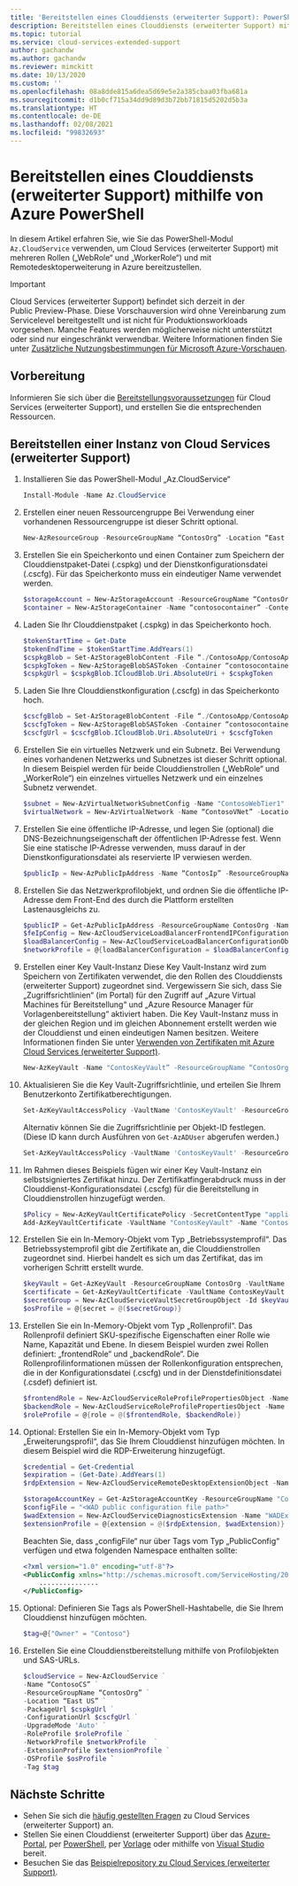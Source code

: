 ```yaml
---
title: 'Bereitstellen eines Clouddiensts (erweiterter Support): PowerShell'
description: Bereitstellen eines Clouddiensts (erweiterter Support) mithilfe von PowerShell
ms.topic: tutorial
ms.service: cloud-services-extended-support
author: gachandw
ms.author: gachandw
ms.reviewer: mimckitt
ms.date: 10/13/2020
ms.custom: ''
ms.openlocfilehash: 08a8dde815a6dea5d69e5e2a385cbaa03fba681a
ms.sourcegitcommit: d1b0cf715a34dd9d89d3b72bb71815d5202d5b3a
ms.translationtype: HT
ms.contentlocale: de-DE
ms.lasthandoff: 02/08/2021
ms.locfileid: "99832693"
---
```

# <a name="deploy-a-cloud-service-extended-support-using-azure-powershell"></a>Bereitstellen eines Clouddiensts (erweiterter Support) mithilfe von Azure PowerShell

In diesem Artikel erfahren Sie, wie Sie das PowerShell-Modul `Az.CloudService` verwenden, um Cloud Services (erweiterter Support) mit mehreren Rollen („WebRole“ und „WorkerRole“) und mit Remotedesktoperweiterung in Azure bereitzustellen. 

> [!IMPORTANT]
> Cloud Services (erweiterter Support) befindet sich derzeit in der Public Preview-Phase.
> Diese Vorschauversion wird ohne Vereinbarung zum Servicelevel bereitgestellt und ist nicht für Produktionsworkloads vorgesehen. Manche Features werden möglicherweise nicht unterstützt oder sind nur eingeschränkt verwendbar. Weitere Informationen finden Sie unter [Zusätzliche Nutzungsbestimmungen für Microsoft Azure-Vorschauen](https://azure.microsoft.com/support/legal/preview-supplemental-terms/).

## <a name="before-you-begin"></a>Vorbereitung

Informieren Sie sich über die [Bereitstellungsvoraussetzungen](deploy-prerequisite.md) für Cloud Services (erweiterter Support), und erstellen Sie die entsprechenden Ressourcen. 

## <a name="deploy-a-cloud-services-extended-support"></a>Bereitstellen einer Instanz von Cloud Services (erweiterter Support)
1. Installieren Sie das PowerShell-Modul „Az.CloudService“  

    ```powershell
    Install-Module -Name Az.CloudService 
    ```

2. Erstellen einer neuen Ressourcengruppe Bei Verwendung einer vorhandenen Ressourcengruppe ist dieser Schritt optional.   

    ```powershell
    New-AzResourceGroup -ResourceGroupName “ContosOrg” -Location “East US” 
    ```

3. Erstellen Sie ein Speicherkonto und einen Container zum Speichern der Clouddienstpaket-Datei (.cspkg) und der Dienstkonfigurationsdatei (.cscfg). Für das Speicherkonto muss ein eindeutiger Name verwendet werden. 

    ```powershell
    $storageAccount = New-AzStorageAccount -ResourceGroupName “ContosOrg” -Name “contosostorageaccount” -Location “East US” -SkuName “Standard_RAGRS” -Kind “StorageV2” 
    $container = New-AzStorageContainer -Name “contosocontainer” -Context $storageAccount.Context -Permission Blob 
    ```

4. Laden Sie Ihr Clouddienstpaket (.cspkg) in das Speicherkonto hoch.

    ```powershell
    $tokenStartTime = Get-Date 
    $tokenEndTime = $tokenStartTime.AddYears(1) 
    $cspkgBlob = Set-AzStorageBlobContent -File “./ContosoApp/ContosoApp.cspkg” -Container “contosocontainer” -Blob “ContosoApp.cspkg” -Context $storageAccount.Context 
    $cspkgToken = New-AzStorageBlobSASToken -Container “contosocontainer” -Blob $cspkgBlob.Name -Permission rwd -StartTime $tokenStartTime -ExpiryTime $tokenEndTime -Context $storageAccount.Context 
    $cspkgUrl = $cspkgBlob.ICloudBlob.Uri.AbsoluteUri + $cspkgToken 
    ```
 

5.  Laden Sie Ihre Clouddienstkonfiguration (.cscfg) in das Speicherkonto hoch. 

    ```powershell
    $cscfgBlob = Set-AzStorageBlobContent -File “./ContosoApp/ContosoApp.cscfg” -Container contosocontainer -Blob “ContosoApp.cscfg” -Context $storageAccount.Context 
    $cscfgToken = New-AzStorageBlobSASToken -Container “contosocontainer” -Blob $cscfgBlob.Name -Permission rwd -StartTime $tokenStartTime -ExpiryTime $tokenEndTime -Context $storageAccount.Context 
    $cscfgUrl = $cscfgBlob.ICloudBlob.Uri.AbsoluteUri + $cscfgToken 
    ```

6. Erstellen Sie ein virtuelles Netzwerk und ein Subnetz. Bei Verwendung eines vorhandenen Netzwerks und Subnetzes ist dieser Schritt optional. In diesem Beispiel werden für beide Clouddienstrollen („WebRole“ und „WorkerRole“) ein einzelnes virtuelles Netzwerk und ein einzelnes Subnetz verwendet. 

    ```powershell
    $subnet = New-AzVirtualNetworkSubnetConfig -Name "ContosoWebTier1" -AddressPrefix "10.0.0.0/24" -WarningAction SilentlyContinue 
    $virtualNetwork = New-AzVirtualNetwork -Name “ContosoVNet” -Location “East US” -ResourceGroupName “ContosOrg” -AddressPrefix "10.0.0.0/24" -Subnet $subnet 
    ```
 
7. Erstellen Sie eine öffentliche IP-Adresse, und legen Sie (optional) die DNS-Bezeichnungseigenschaft der öffentlichen IP-Adresse fest. Wenn Sie eine statische IP-Adresse verwenden, muss darauf in der Dienstkonfigurationsdatei als reservierte IP verwiesen werden.  

    ```powershell
    $publicIp = New-AzPublicIpAddress -Name “ContosIp” -ResourceGroupName “ContosOrg” -Location “East US” -AllocationMethod Dynamic -IpAddressVersion IPv4 -DomainNameLabel “contosoappdns” -Sku Basic 
    ```

8. Erstellen Sie das Netzwerkprofilobjekt, und ordnen Sie die öffentliche IP-Adresse dem Front-End des durch die Plattform erstellten Lastenausgleichs zu.  

    ```powershell
    $publicIP = Get-AzPublicIpAddress -ResourceGroupName ContosOrg -Name ContosIp  
    $feIpConfig = New-AzCloudServiceLoadBalancerFrontendIPConfigurationObject -Name 'ContosoFe' -PublicIPAddressId $publicIP.Id 
    $loadBalancerConfig = New-AzCloudServiceLoadBalancerConfigurationObject -Name 'ContosoLB' -FrontendIPConfiguration $feIpConfig 
    $networkProfile = @{loadBalancerConfiguration = $loadBalancerConfig} 
    ```
 
9. Erstellen einer Key Vault-Instanz Diese Key Vault-Instanz wird zum Speichern von Zertifikaten verwendet, die den Rollen des Clouddiensts (erweiterter Support) zugeordnet sind. Vergewissern Sie sich, dass Sie „Zugriffsrichtlinien“ (im Portal) für den Zugriff auf „Azure Virtual Machines für Bereitstellung“ und „Azure Resource Manager für Vorlagenbereitstellung“ aktiviert haben. Die Key Vault-Instanz muss in der gleichen Region und im gleichen Abonnement erstellt werden wie der Clouddienst und einen eindeutigen Namen besitzen. Weitere Informationen finden Sie unter [Verwenden von Zertifikaten mit Azure Cloud Services (erweiterter Support)](certificates-and-key-vault.md).

    ```powershell
    New-AzKeyVault -Name "ContosKeyVault” -ResourceGroupName “ContosOrg” -Location “East US” 
    ```

10. Aktualisieren Sie die Key Vault-Zugriffsrichtlinie, und erteilen Sie Ihrem Benutzerkonto Zertifikatberechtigungen. 

    ```powershell
    Set-AzKeyVaultAccessPolicy -VaultName 'ContosKeyVault' -ResourceGroupName 'ContosOrg' -UserPrincipalName 'user@domain.com' -PermissionsToCertificates create,get,list,delete 
    ```

    Alternativ können Sie die Zugriffsrichtlinie per Objekt-ID festlegen. (Diese ID kann durch Ausführen von `Get-AzADUser` abgerufen werden.) 
    
    ```powershell
    Set-AzKeyVaultAccessPolicy -VaultName 'ContosKeyVault' -ResourceGroupName 'ContosOrg' -ObjectId 'xxxxxxxx-xxxx-xxxx-xxxx-xxxxxxxxxxxx' -PermissionsToCertificates create,get,list,delete 
    ```
 

11. Im Rahmen dieses Beispiels fügen wir einer Key Vault-Instanz ein selbstsigniertes Zertifikat hinzu. Der Zertifikatfingerabdruck muss in der Clouddienst-Konfigurationsdatei (.cscfg) für die Bereitstellung in Clouddienstrollen hinzugefügt werden. 

    ```powershell
    $Policy = New-AzKeyVaultCertificatePolicy -SecretContentType "application/x-pkcs12" -SubjectName "CN=contoso.com" -IssuerName "Self" -ValidityInMonths 6 -ReuseKeyOnRenewal 
    Add-AzKeyVaultCertificate -VaultName "ContosKeyVault" -Name "ContosCert" -CertificatePolicy $Policy 
    ```
 
12. Erstellen Sie ein In-Memory-Objekt vom Typ „Betriebssystemprofil“. Das Betriebssystemprofil gibt die Zertifikate an, die Clouddienstrollen zugeordnet sind. Hierbei handelt es sich um das Zertifikat, das im vorherigen Schritt erstellt wurde. 

    ```powershell
    $keyVault = Get-AzKeyVault -ResourceGroupName ContosOrg -VaultName ContosKeyVault 
    $certificate = Get-AzKeyVaultCertificate -VaultName ContosKeyVault -Name ContosCert 
    $secretGroup = New-AzCloudServiceVaultSecretGroupObject -Id $keyVault.ResourceId -CertificateUrl $certificate.SecretId 
    $osProfile = @{secret = @($secretGroup)} 
    ```

13. Erstellen Sie ein In-Memory-Objekt vom Typ „Rollenprofil“. Das Rollenprofil definiert SKU-spezifische Eigenschaften einer Rolle wie Name, Kapazität und Ebene. In diesem Beispiel wurden zwei Rollen definiert: „frontendRole“ und „backendRole“. Die Rollenprofilinformationen müssen der Rollenkonfiguration entsprechen, die in der Konfigurationsdatei (.cscfg) und in der Dienstdefinitionsdatei (.csdef) definiert ist. 

    ```powershell
    $frontendRole = New-AzCloudServiceRoleProfilePropertiesObject -Name 'ContosoFrontend' -SkuName 'Standard_D1_v2' -SkuTier 'Standard' -SkuCapacity 2 
    $backendRole = New-AzCloudServiceRoleProfilePropertiesObject -Name 'ContosoBackend' -SkuName 'Standard_D1_v2' -SkuTier 'Standard' -SkuCapacity 2 
    $roleProfile = @{role = @($frontendRole, $backendRole)} 
    ```

14. Optional: Erstellen Sie ein In-Memory-Objekt vom Typ „Erweiterungsprofil“, das Sie Ihrem Clouddienst hinzufügen möchten. In diesem Beispiel wird die RDP-Erweiterung hinzugefügt. 

    ```powershell
    $credential = Get-Credential 
    $expiration = (Get-Date).AddYears(1) 
    $rdpExtension = New-AzCloudServiceRemoteDesktopExtensionObject -Name 'RDPExtension' -Credential $credential -Expiration $expiration -TypeHandlerVersion '1.2.1' 

    $storageAccountKey = Get-AzStorageAccountKey -ResourceGroupName "ContosOrg" -Name "contosostorageaccount"
    $configFile = "<WAD public configuration file path>"
    $wadExtension = New-AzCloudServiceDiagnosticsExtension -Name "WADExtension" -ResourceGroupName "ContosOrg" -CloudServiceName "ContosCS" -StorageAccountName "contosostorageaccount" -StorageAccountKey $storageAccountKey[0].Value -DiagnosticsConfigurationPath $configFile -TypeHandlerVersion "1.5" -AutoUpgradeMinorVersion $true 
    $extensionProfile = @{extension = @($rdpExtension, $wadExtension)} 
    ```
    Beachten Sie, dass „configFile“ nur über Tags vom Typ „PublicConfig“ verfügen und etwa folgenden Namespace enthalten sollte:
    ```xml
    <?xml version="1.0" encoding="utf-8"?>
    <PublicConfig xmlns="http://schemas.microsoft.com/ServiceHosting/2010/10/DiagnosticsConfiguration">
        ...............
    </PublicConfig>
    ```
15. Optional: Definieren Sie Tags als PowerShell-Hashtabelle, die Sie Ihrem Clouddienst hinzufügen möchten. 

    ```powershell
    $tag=@{"Owner" = "Contoso"} 
    ```

17. Erstellen Sie eine Clouddienstbereitstellung mithilfe von Profilobjekten und SAS-URLs.

    ```powershell
    $cloudService = New-AzCloudService ` 
    -Name “ContosoCS” ` 
    -ResourceGroupName “ContosOrg” ` 
    -Location “East US” ` 
    -PackageUrl $cspkgUrl ` 
    -ConfigurationUrl $cscfgUrl ` 
    -UpgradeMode 'Auto' ` 
    -RoleProfile $roleProfile ` 
    -NetworkProfile $networkProfile  ` 
    -ExtensionProfile $extensionProfile ` 
    -OSProfile $osProfile `
    -Tag $tag 
    ```

## <a name="next-steps"></a>Nächste Schritte 
- Sehen Sie sich die [häufig gestellten Fragen](faq.md) zu Cloud Services (erweiterter Support) an.
- Stellen Sie einen Clouddienst (erweiterter Support) über das [Azure-Portal](deploy-portal.md), per [PowerShell](deploy-powershell.md), per [Vorlage](deploy-template.md) oder mithilfe von [Visual Studio](deploy-visual-studio.md) bereit.
- Besuchen Sie das [Beispielrepository zu Cloud Services (erweiterter Support)](https://github.com/Azure-Samples/cloud-services-extended-support).
